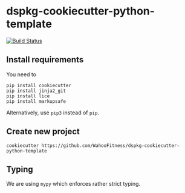 # dspkg-cookiecutter-python-template
[![Build Status](https://github.com/WahooFitness/dspkg-cookiecutter-python-template/workflows/test/badge.svg?branch=main&event=push)](https://github.com/WahooFitness/dspkg-cookiecutter-python-template/actions)


## Install requirements
You need to
```
pip install cookiecutter  
pip install jinja2_git
pip install lice
pip install markupsafe
```
Alternatively, use `pip3` instead of `pip`.

## Create new project
```cookiecutter https://github.com/WahooFitness/dspkg-cookiecutter-python-template```

## Typing
We are using `mypy` which enforces rather strict typing.
